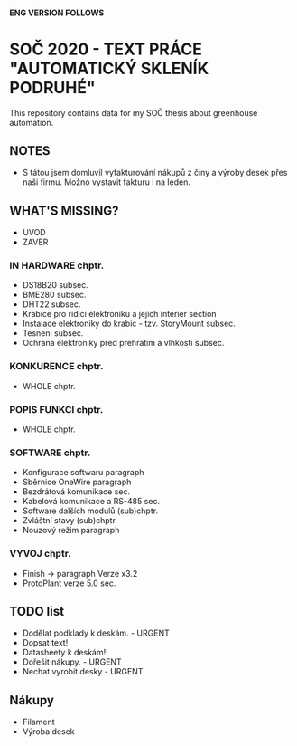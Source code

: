 #### ENG VERSION FOLLOWS
# SOČ 2020 - TEXT PRÁCE "AUTOMATICKÝ SKLENÍK PODRUHÉ"
This repository contains data for my SOČ thesis about greenhouse automation. 

## NOTES
- S tátou jsem domluvil vyfakturování nákupů z číny a výroby desek přes naši firmu. Možno vystavit fakturu i na leden.

## WHAT'S MISSING?
- UVOD
- ZAVER

### IN HARDWARE chptr.
- DS18B20 subsec.
- BME280 subsec.
- DHT22 subsec.
- Krabice pro ridici elektroniku a jejich interier section
- Instalace elektroniky do krabic - tzv. StoryMount subsec.
- Tesneni subsec.
- Ochrana elektroniky pred prehratim a vlhkosti subsec.

### KONKURENCE chptr.
- WHOLE chptr.

### POPIS FUNKCI chptr.
- WHOLE chptr.

### SOFTWARE chptr.
- Konfigurace softwaru paragraph
- Sběrnice OneWire paragraph
- Bezdrátová komunikace sec.
- Kabelová komunikace a RS-485 sec.
- Software dalších modulů (sub)chptr.
- Zvláštní stavy (sub)chptr.
- Nouzový režim paragraph

### VYVOJ chptr.
- Finish -> paragraph Verze x3.2
- ProtoPlant verze 5.0 sec.

## TODO list

- Dodělat podklady k deskám. - URGENT
- Dopsat text!
- Datasheety k deskám!!
- Dořešit nákupy. - URGENT
- Nechat vyrobit desky - URGENT


## Nákupy
- Filament 
- Výroba desek



